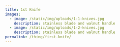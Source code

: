 ```yaml
---
title: 1st Knife
images:
  - image: /static/img/uploads/1-1-knives.jpg
    description: stainless blade and walnut handle
  - image: /static/img/uploads/1-2-knives.jpg
    description: stainless blade and walnut handle
permalink: /thing/first-knife/
---
```

